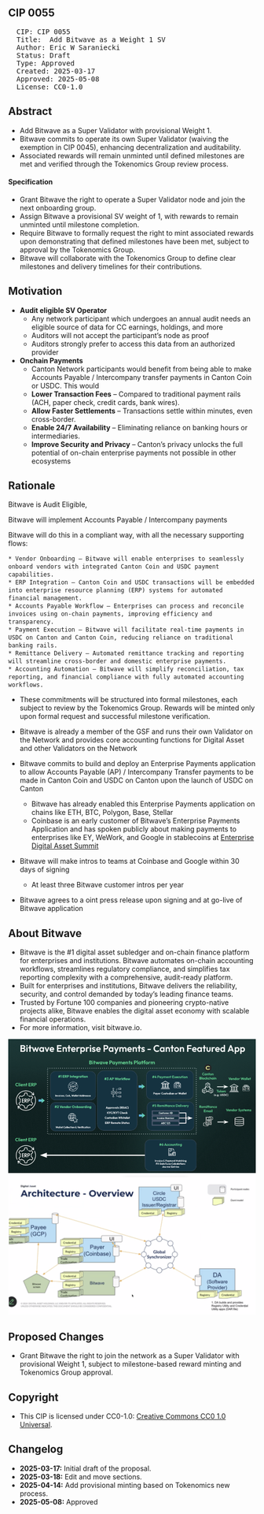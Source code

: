 ## CIP 0055

<pre>
  CIP: CIP 0055
  Title:  Add Bitwave as a Weight 1 SV
  Author: Eric W Saraniecki 
  Status: Draft 
  Type: Approved 
  Created: 2025-03-17
  Approved: 2025-05-08
  License: CC0-1.0
</pre>

## Abstract

* Add Bitwave as a Super Validator with provisional Weight 1.
* Bitwave commits to operate its own Super Validator (waiving the exemption in CIP 0045), enhancing decentralization and auditability.
* Associated rewards will remain unminted until defined milestones are met and verified through the Tokenomics Group review process.

#### Specification

* Grant Bitwave the right to operate a Super Validator node and join the next onboarding group.
* Assign Bitwave a provisional SV weight of 1, with rewards to remain unminted until milestone completion.
* Require Bitwave to formally request the right to mint associated rewards upon demonstrating that defined milestones have been met, subject to approval by the Tokenomics Group.
* Bitwave will collaborate with the Tokenomics Group to define clear milestones and delivery timelines for their contributions.

## Motivation

* **Audit eligible SV Operator**
    * Any network participant which undergoes an annual audit needs an eligible source of data for CC earnings, holdings, and more
    * Auditors will not accept the participant’s node as proof 
    * Auditors strongly prefer to access this data from an authorized provider 
* **Onchain Payments**
    * Canton Network participants would benefit from being able to make Accounts Payable / Intercompany transfer payments in Canton Coin or USDC.  This would 
    * **Lower Transaction Fees** – Compared to traditional payment rails (ACH, paper check, credit cards, bank wires).
    * **Allow Faster Settlements** – Transactions settle within minutes, even cross-border.
    * **Enable 24/7 Availability** – Eliminating reliance on banking hours or intermediaries.
    * **Improve Security and Privacy** – Canton’s privacy unlocks the full potential of on-chain enterprise payments not possible in other ecosystems

## Rationale

Bitwave is Audit Eligible, 

Bitwave will implement Accounts Payable / Intercompany payments

Bitwave will do this in a compliant way, with all the necessary supporting flows:

    * Vendor Onboarding – Bitwave will enable enterprises to seamlessly onboard vendors with integrated Canton Coin and USDC payment capabilities.
    * ERP Integration – Canton Coin and USDC transactions will be embedded into enterprise resource planning (ERP) systems for automated financial management.
    * Accounts Payable Workflow – Enterprises can process and reconcile invoices using on-chain payments, improving efficiency and transparency.
    * Payment Execution – Bitwave will facilitate real-time payments in USDC on Canton and Canton Coin, reducing reliance on traditional banking rails.
    * Remittance Delivery – Automated remittance tracking and reporting will streamline cross-border and domestic enterprise payments.
    * Accounting Automation – Bitwave will simplify reconciliation, tax reporting, and financial compliance with fully automated accounting workflows.

* These commitments will be structured into formal milestones, each subject to review by the Tokenomics Group. Rewards will be minted only upon formal request and successful milestone verification.

* Bitwave is already a member of the GSF and runs their own Validator on the Network and provides core accounting functions for Digital Asset and other Validators on the Network
* Bitwave commits to build and deploy an Enterprise Payments application to allow Accounts Payable (AP) / Intercompany Transfer payments to be made in Canton Coin and USDC on Canton upon the launch of USDC on Canton
    * Bitwave has already enabled this Enterprise Payments application on chains like ETH, BTC, Polygon, Base, Stellar 
    * Coinbase is an early customer of Bitwave’s Enterprise Payments Application and has spoken publicly about making payments to enterprises like EY, WeWork, and Google in stablecoins at [Enterprise Digital Asset Summit](https://www.youtube.com/watch?v=2O0XUR0l5yQ&t=120s)
* Bitwave will make intros to teams at Coinbase and Google within 30 days of signing
    * At least three Bitwave customer intros per year
* Bitwave agrees to a oint press release upon signing and at go-live of Bitwave application



## About Bitwave

* Bitwave is the #1 digital asset subledger and on-chain finance platform for enterprises and institutions. Bitwave automates on-chain accounting workflows, streamlines regulatory compliance, and simplifies tax reporting complexity with a comprehensive, audit-ready platform. 
* Built for enterprises and institutions, Bitwave delivers the reliability, security, and control demanded by today’s leading finance teams. 
* Trusted by Fortune 100 companies and pioneering crypto-native projects alike, Bitwave enables the digital asset economy with scalable financial operations.  
* For more information, visit bitwave.io.

![img](/cip-0055/cip-0055a.png)
![img](/cip-0055/cip-0055b.png)

## Proposed Changes

* Grant Bitwave the right to join the network as a Super Validator with provisional Weight 1, subject to milestone-based reward minting and Tokenomics Group approval.

## Copyright

* This CIP is licensed under CC0-1.0: [Creative Commons CC0 1.0 Universal](https://creativecommons.org/publicdomain/zero/1.0/).

## Changelog

* **2025-03-17:** Initial draft of the proposal.
* **2025-03-18:** Edit and move sections.
* **2025-04-14:** Add provisional minting based on Tokenomics new process.
* **2025-05-08:** Approved 

